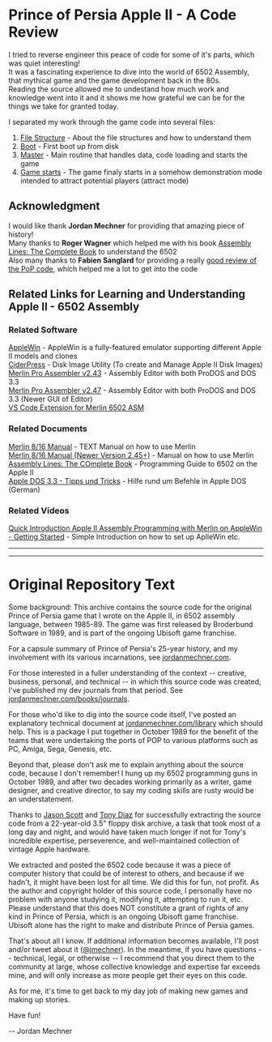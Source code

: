 # Prince of Persia Apple II - A Code Review

I tried to reverse engineer this peace of code for some of it's parts, which was quiet interesting!  
It was a fascinating experience to dive into the world of 6502 Assembly, that mythical game and the game development back in the 80s.  
Reading the source allowed me to undestand how much work and knowledge went into it and it shows me how grateful we can be for the things we take for granted today.  

I separated my work through the game code into several files:
1. [File Structure](https://github.com/magraina/Prince-of-Persia-Apple-II/blob/master/zz%20Reverse%20Engineering/00-ReverseEngineering-FILE-STRUCT.md) - About the file structures and how to understand them
2. [Boot](https://github.com/magraina/Prince-of-Persia-Apple-II/blob/master/zz%20Reverse%20Engineering/01-ReverseEngineering-BOOT.md) - First boot up from disk
3. [Master](https://github.com/magraina/Prince-of-Persia-Apple-II/blob/master/zz%20Reverse%20Engineering/02-ReverseEngineering-MASTER.md) - Main routine that handles data, code loading and starts the game
4. [Game starts](https://github.com/magraina/Prince-of-Persia-Apple-II/blob/master/zz%20Reverse%20Engineering/03-ReverseEngineering-GAME-START.md) - The game finaly starts in a somehow demonstration mode intended to attract potential players (attract mode)


## Acknowledgment
I would like thank **Jordan Mechner** for providing that amazing piece of history!  
Many thanks to **Roger Wagner** which helped me with his book [Assembly Lines: The Complete Book](https://archive.org/details/AssemblyLinesCompleteWagner) to understand the 6502  
Also many thanks to **Fabien Sanglard** for providing a really [good review of the PoP code](https://fabiensanglard.net/prince_of_persia/index.php), which helped me a lot to get into the code  

## Related Links for Learning and Understanding Apple II - 6502 Assembly

### Related Software
[AppleWin](https://github.com/AppleWin/AppleWin) - AppleWin is a fully-featured emulator supporting different Apple II models and clones  
[CiderPress](https://a2ciderpress.com/) - Disk Image Utility (To create and Manage Apple II Disk Images)  
[Merlin Pro Assembler v2.43](https://macgui.com/downloads/?file_id=8140) - Assembly Editor with both ProDOS and DOS 3.3  
[Merlin Pro Assembler v2.47](https://macgui.com/downloads/?file_id=8143) - Assembly Editor with both ProDOS and DOS 3.3 (Newer GUI of Editor)  
[VS Code Extension for Merlin 6502 ASM](https://marketplace.visualstudio.com/items?itemName=dfgordon.vscode-language-merlin6502)

### Related Documents
[Merlin 8/16 Manual](https://gswv.apple2.org.za/a2zine/Docs/MerlinManual.txt) - TEXT Manual on how to use Merlin  
[Merlin 8/16 Manual (Newer Version 2.45+)](http://www.apple-iigs.info/doc/fichiers/merlin816.pdf) - Manual on how to use Merlin  
[Assembly Lines: The COmplete Book](https://archive.org/details/AssemblyLinesCompleteWagner) - Programming Guide to 6502 on the Apple II  
[Apple DOS 3.3 - Tipps und Tricks](https://ia904602.us.archive.org/31/items/apple-dos-33-tips-tricks/AppleDOS33_Tips&Tricks.pdf) - Hilfe rund um Befehle in Apple DOS (German)  

### Related Videos
[Quick Introduction Apple II Assembly Programming with Merlin on AppleWin - Getting Started](https://www.youtube.com/watch?v=GG6tfYyzzbM) - Simple Introduction on how to set up AplleWin etc.  


---
---
# Original Repository Text

Some background: This archive contains the source code for the original Prince of Persia game that I wrote on the Apple II, in 6502 assembly language, between 1985-89. The game was first released by Broderbund Software in 1989, and is part of the ongoing Ubisoft game franchise.

For a capsule summary of Prince of Persia's 25-year history, and my involvement with its various incarnations, see [jordanmechner.com](https://jordanmechner.com/).

For those interested in a fuller understanding of the context -- creative, business, personal, and technical -- in which this source code was created, I've published my dev journals from that period. See [jordanmechner.com/books/journals](https://jordanmechner.com/books/journals).

For those who'd like to dig into the source code itself, I've posted an explanatory technical document at [jordanmechner.com/library](https://jordanmechner.com/library) which should help. This is a package I put together in October 1989 for the benefit of the teams that were undertaking the ports of POP to various platforms such as PC, Amiga, Sega, Genesis, etc.

Beyond that, please don't ask me to explain anything about the source code, because I don't remember! I hung up my 6502 programming guns in October 1989, and after two decades working primarily as a writer, game designer, and creative director, to say my coding skills are rusty would be an understatement.

Thanks to [Jason Scott](http://www.textfiles.com) and [Tony Diaz](http://www.apple2.org) for successfully extracting the source code from a 22-year-old 3.5" floppy disk archive, a task that took most of a long day and night, and would have taken much longer if not for Tony's incredible expertise, perseverence, and well-maintained collection of vintage Apple hardware.

We extracted and posted the 6502 code because it was a piece of computer history that could be of interest to others, and because if we hadn't, it might have been lost for all time. We did this for fun, not profit. As the author and copyright holder of this source code, I personally have no problem with anyone studying it, modifying it, attempting to run it, etc. Please understand that this does NOT constitute a grant of rights of any kind in Prince of Persia, which is an ongoing Ubisoft game franchise. Ubisoft alone has the right to make and distribute Prince of Persia games.

That's about all I know. If additional information becomes available, I'll post and/or tweet about it ([@jmechner](https://twitter.com/jmechner)). In the meantime, if you have questions -- technical, legal, or otherwise -- I recommend that you direct them to the community at large, whose collective knowledge and expertise far exceeds mine, and will only increase as more people get their eyes on this code.

As for me, it's time to get back to my day job of making new games and making up stories.

Have fun!

-- Jordan Mechner
